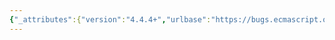 ```yaml
---
{"_attributes":{"version":"4.4.4+","urlbase":"https://bugs.ecmascript.org/","maintainer":"dherman@mozilla.com"},"bug":{"bug_id":1376,"creation_ts":"2013-03-21 14:41:00 -0700","short_desc":"15.10.3.1: \"obj\" not defined","delta_ts":"2013-05-14 18:14:08 -0700","product":"Draft for 6th Edition","component":"editorial issue","version":"Rev 14: March 8, 2013 Draft","rep_platform":"All","op_sys":"All","bug_status":"RESOLVED","resolution":"FIXED","priority":"Normal","bug_severity":"normal","everconfirmed":true,"reporter":{"uid":"jmdyck","name":"Michael Dyck"},"assigned_to":{"uid":"allen","name":"Allen Wirfs-Brock"},"long_desc":[{"commentid":3529,"comment_count":0,"who":{"uid":"jmdyck","name":"Michael Dyck"},"bug_when":"2013-03-21 14:41:10 -0700","thetext":"In 15.10.3.1 \"RegExp(pattern, flags)\",\nstep 6 says:\n    Return the result of the abstract operation RegExpInitialize\n    with arguments obj, P, and F .\nbut 'obj' is not defined.\n\nChange it to 'O', I think."},{"commentid":3741,"comment_count":1,"who":{"uid":"allen","name":"Allen Wirfs-Brock"},"bug_when":"2013-05-12 13:26:28 -0700","thetext":"fixed in rev15 editor's draft."},{"commentid":3982,"comment_count":2,"who":{"uid":"allen","name":"Allen Wirfs-Brock"},"bug_when":"2013-05-14 18:14:08 -0700","thetext":"resolved in rev 15, May 14, 2013 draft"}]}}
---
```

